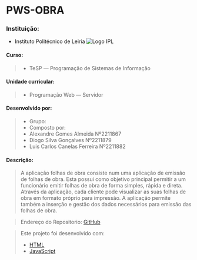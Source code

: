 # PWS-OBRA
### Instituição:
- Instituto Politécnico de Leiria 
![Logo IPL](https://www.ipleiria.pt/wp-content/uploads/2022/04/estg_h.svg)
#### Curso:
>- TeSP — Programação de Sistemas de Informação
#### Unidade curricular:
>- Programação Web — Servidor
#### Desenvolvido por:
>- Grupo: 
>- Composto por:
>  - Alexandre Gomes Almeida Nº2211867
>  - Diogo Silva Gonçalves Nº2211879
>  - Luis Carlos Canelas Ferreira Nº2211882

#### Descrição:
> A aplicação folhas de obra consiste num  uma aplicação de emissão de folhas de obra. 
Esta possui como objetivo principal permitir a um funcionário emitir folhas de obra de forma simples, rápida e direta. 
Através da aplicação, cada cliente pode visualizar as suas folhas de obra em formato próprio para impressão. 
A aplicação permite também a inserção e gestão dos dados necessários para emissão das folhas de obra.

> Endereço do Repositorio:
> [GitHub](https://github.com/Kynotec/PWS-OBRA)


> Este projeto foi desenvolvido com:
> - [HTML](https://www.w3schools.com/html/)
> - [JavaScript](https://www.javascript.com/)
